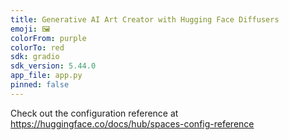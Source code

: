 ```yaml
---
title: Generative AI Art Creator with Hugging Face Diffusers
emoji: 🖼
colorFrom: purple
colorTo: red
sdk: gradio
sdk_version: 5.44.0
app_file: app.py
pinned: false
---
```


Check out the configuration reference at https://huggingface.co/docs/hub/spaces-config-reference
